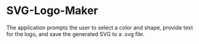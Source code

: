 # SVG-Logo-Maker
The application prompts the user to select a color and shape, provide text for the logo, and save the generated SVG to a .svg file.
